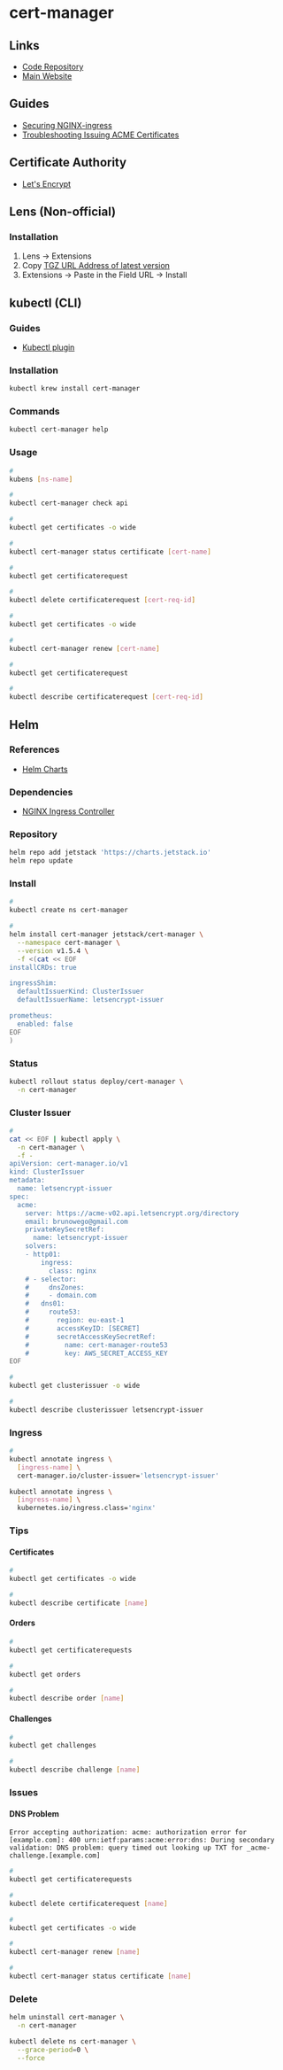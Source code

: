 # cert-manager

<!--
kubectl patch ingress/mobilecapture-mobile-capture -p '{"metadata":{"annotations":{"cert-manager.io/issuer":"letsencrypt-prod"}}}'

https://github.com/Thakurvaibhav/k8s/tree/master/cert-manager

https://github.com/kubernetes-up-and-running/kuard
-->

## Links

- [Code Repository](https://github.com/jetstack/cert-manager)
- [Main Website](https://cert-manager.io/)

## Guides

- [Securing NGINX-ingress](https://cert-manager.io/docs/tutorials/acme/ingress/)
- [Troubleshooting Issuing ACME Certificates](https://cert-manager.io/docs/faq/acme/)

## Certificate Authority

- [Let's Encrypt](/letsencrypt.md)

## Lens (Non-official)

### Installation

1. Lens -> Extensions
2. Copy [TGZ URL Address of latest version](https://github.com/jkroepke/lens-extension-certificate-info/releases)
3. Extensions -> Paste in the Field URL -> Install

<!--
lens://app/extensions/install/lens-certificate-info
-->

## kubectl (CLI)

### Guides

- [Kubectl plugin](https://cert-manager.io/next-docs/usage/kubectl-plugin/)

### Installation

```sh
kubectl krew install cert-manager
```

### Commands

```sh
kubectl cert-manager help
```

### Usage

```sh
#
kubens [ns-name]

#
kubectl cert-manager check api

#
kubectl get certificates -o wide

#
kubectl cert-manager status certificate [cert-name]

#
kubectl get certificaterequest

#
kubectl delete certificaterequest [cert-req-id]

#
kubectl get certificates -o wide

#
kubectl cert-manager renew [cert-name]

#
kubectl get certificaterequest

#
kubectl describe certificaterequest [cert-req-id]
```

## Helm

### References

- [Helm Charts](https://github.com/jetstack/cert-manager/tree/master/deploy/charts/cert-manager)

### Dependencies

- [NGINX Ingress Controller](/kubernetes/ingress-controllers/ingress-nginx/README.md#helm)

### Repository

```sh
helm repo add jetstack 'https://charts.jetstack.io'
helm repo update
```

### Install

```sh
#
kubectl create ns cert-manager

#
helm install cert-manager jetstack/cert-manager \
  --namespace cert-manager \
  --version v1.5.4 \
  -f <(cat << EOF
installCRDs: true

ingressShim:
  defaultIssuerKind: ClusterIssuer
  defaultIssuerName: letsencrypt-issuer

prometheus:
  enabled: false
EOF
)
```

### Status

```sh
kubectl rollout status deploy/cert-manager \
  -n cert-manager
```

### Cluster Issuer

```sh
#
cat << EOF | kubectl apply \
  -n cert-manager \
  -f -
apiVersion: cert-manager.io/v1
kind: ClusterIssuer
metadata:
  name: letsencrypt-issuer
spec:
  acme:
    server: https://acme-v02.api.letsencrypt.org/directory
    email: brunowego@gmail.com
    privateKeySecretRef:
      name: letsencrypt-issuer
    solvers:
    - http01:
        ingress:
          class: nginx
    # - selector:
    #     dnsZones:
    #     - domain.com
    #   dns01:
    #     route53:
    #       region: eu-east-1
    #       accessKeyID: [SECRET]
    #       secretAccessKeySecretRef:
    #         name: cert-manager-route53
    #         key: AWS_SECRET_ACCESS_KEY
EOF

#
kubectl get clusterissuer -o wide

#
kubectl describe clusterissuer letsencrypt-issuer
```

<!-- ####

Identity and Access Management (IAM) -> Users -> letsencrypt-issuer
Identity and Access Management (IAM) -> Policies -> letsencrypt-issuer

```sh
cat << EOF > ./letsencrypt-issuer.json
{
  "Version": "2012-10-17",
  "Statement": [
    {
      "Effect": "Allow",
      "Action": "route53:GetChange",
      "Resource": "arn:aws:route53:::change/*"
    },
    {
      "Effect": "Allow",
      "Action": "route53:ChangeResourceRecordSets",
      "Resource": "arn:aws:route53:::hostedzone/*"
    },
    {
      "Effect": "Allow",
      "Action": "route53:ListHostedZonesByName",
      "Resource": "*"
    }
  ]
}
EOF
``` -->

### Ingress

```sh
#
kubectl annotate ingress \
  [ingress-name] \
  cert-manager.io/cluster-issuer='letsencrypt-issuer'

kubectl annotate ingress \
  [ingress-name] \
  kubernetes.io/ingress.class='nginx'
```

<!--
letsencrypt-issuer
letsencrypt-wildcard
letsencrypt-staging
letsencrypt-prod
-->

### Tips

#### Certificates

```sh
#
kubectl get certificates -o wide

#
kubectl describe certificate [name]
```

#### Orders

```sh
#
kubectl get certificaterequests

#
kubectl get orders

#
kubectl describe order [name]
```

#### Challenges

```sh
#
kubectl get challenges

#
kubectl describe challenge [name]
```

### Issues

<!-- ####

```log
The certificate request has failed to complete and will be retried: Failed to wait for order resource "[name]" to become ready: order is in "invalid" state:
```

TODO -->

#### DNS Problem

```log
Error accepting authorization: acme: authorization error for [example.com]: 400 urn:ietf:params:acme:error:dns: During secondary validation: DNS problem: query timed out looking up TXT for _acme-challenge.[example.com]
```

```sh
#
kubectl get certificaterequests

#
kubectl delete certificaterequest [name]

#
kubectl get certificates -o wide

#
kubectl cert-manager renew [name]

#
kubectl cert-manager status certificate [name]
```

<!-- #### Rate Limit

```log
429 urn:ietf:params:acme:error:rateLimited: Error creating new order :: too many certificates already issued for: [domain]: see https://letsencrypt.org/docs/rate-limits/
```

TODO -->

### Delete

```sh
helm uninstall cert-manager \
  -n cert-manager

kubectl delete ns cert-manager \
  --grace-period=0 \
  --force
```
